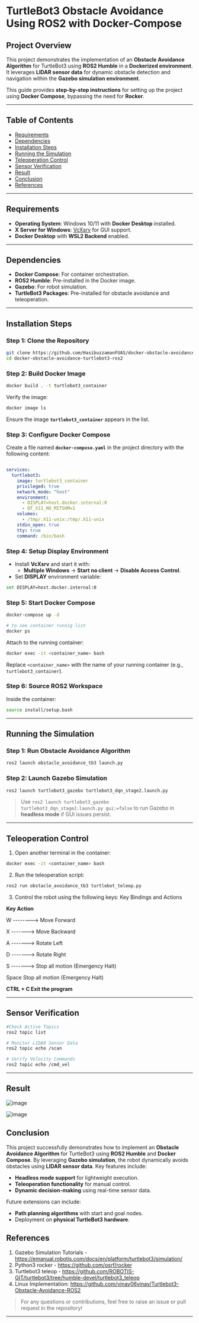 # TurtleBot3 Obstacle Avoidance Using ROS2 with Docker-Compose

## **Project Overview**
This project demonstrates the implementation of an **Obstacle Avoidance Algorithm** for TurtleBot3 using **ROS2 Humble** in a **Dockerized environment**. It leverages **LIDAR sensor data** for dynamic obstacle detection and navigation within the **Gazebo simulation environment**.

This guide provides **step-by-step instructions** for setting up the project using **Docker Compose**, bypassing the need for **Rocker**.

---

## **Table of Contents**
- [Requirements](https://github.com/HasibuzzamanFUAS/docker-obstacle-avoidance-turtlebot3-ros2?tab=readme-ov-file#requirements)
- [Dependencies](https://github.com/HasibuzzamanFUAS/docker-obstacle-avoidance-turtlebot3-ros2?tab=readme-ov-file#dependencies)
- [Installation Steps](https://github.com/HasibuzzamanFUAS/docker-obstacle-avoidance-turtlebot3-ros2?tab=readme-ov-file#installation-steps)
- [Running the Simulation](https://github.com/HasibuzzamanFUAS/docker-obstacle-avoidance-turtlebot3-ros2?tab=readme-ov-file#running-the-simulation)
- [Teleoperation Control](https://github.com/HasibuzzamanFUAS/docker-obstacle-avoidance-turtlebot3-ros2?tab=readme-ov-file#teleoperation-control)
- [Sensor Verification](https://github.com/HasibuzzamanFUAS/docker-obstacle-avoidance-turtlebot3-ros2?tab=readme-ov-file#teleoperation-control)
- [Result](https://github.com/HasibuzzamanFUAS/docker-obstacle-avoidance-turtlebot3-ros2/blob/main/README.md#result)
- [Conclusion](https://github.com/HasibuzzamanFUAS/docker-obstacle-avoidance-turtlebot3-ros2?tab=readme-ov-file#teleoperation-control)
- [References](https://github.com/HasibuzzamanFUAS/docker-obstacle-avoidance-turtlebot3-ros2?tab=readme-ov-file#teleoperation-control)

---

## **Requirements**
- **Operating System**: Windows 10/11 with **Docker Desktop** installed.
- **X Server for Windows**: [VcXsrv](https://sourceforge.net/projects/vcxsrv/) for GUI support.
- **Docker Desktop** with **WSL2 Backend** enabled.

---

## **Dependencies**
- **Docker Compose**: For container orchestration.
- **ROS2 Humble**: Pre-installed in the Docker image.
- **Gazebo**: For robot simulation.
- **TurtleBot3 Packages**: Pre-installed for obstacle avoidance and teleoperation.

---

## **Installation Steps**

### **Step 1: Clone the Repository**
```bash
git clone https://github.com/HasibuzzamanFUAS/docker-obstacle-avoidance-turtlebot3-ros2.git
cd docker-obstacle-avoidance-turtlebot3-ros2
```

### **Step 2: Build Docker Image**
```bash
docker build . -t turtlebot3_container
```
Verify the image:
```bash
docker image ls
```
Ensure the image **`turtlebot3_container`** appears in the list.

### **Step 3: Configure Docker Compose**
Create a file named **`docker-compose.yaml`** in the project directory with the following content:
```yaml

services:
  turtlebot3:
    image: turtlebot3_container
    privileged: true
    network_mode: "host"
    environment:
      - DISPLAY=host.docker.internal:0
      - QT_X11_NO_MITSHM=1
    volumes:
      - /tmp/.X11-unix:/tmp/.X11-unix
    stdin_open: true
    tty: true
    command: /bin/bash
```

### **Step 4: Setup Display Environment**
- Install **VcXsrv** and start it with:
  - **Multiple Windows** → **Start no client** → **Disable Access Control**.
- Set **DISPLAY** environment variable:
```bash
set DISPLAY=host.docker.internal:0
```

### **Step 5: Start Docker Compose**
```bash
docker-compose up -d

# to see container runnig list
docker ps
```
Attach to the running container:
```bash
docker exec -it <container_name> bash
```
Replace `<container_name>` with the name of your running container (e.g., `turtlebot3_container`).

### **Step 6: Source ROS2 Workspace**
Inside the container:
```bash
source install/setup.bash
```

---

## **Running the Simulation**

### **Step 1: Run Obstacle Avoidance Algorithm**
```bash
ros2 launch obstacle_avoidance_tb3 launch.py
```
### **Step 2: Launch Gazebo Simulation**
```bash
ros2 launch turtlebot3_gazebo turtlebot3_dqn_stage2.launch.py
```
> Use `ros2 launch turtlebot3_gazebo turtlebot3_dqn_stage2.launch.py gui:=false` to run Gazebo in **headless mode** if GUI issues persist.
---

## **Teleoperation Control**
1. Open another terminal in the container:
```bash
docker exec -it <container_name> bash
```
2. Run the teleoperation script:
```bash
ros2 run obstacle_avoidance_tb3 turtlebot_teleop.py
```
3. Control the robot using the following keys:
Key Bindings and Actions

**Key	Action**

W	--------> Move Forward

X	-------> Move Backward

A	-------> Rotate Left

D	-------> Rotate Right

S	-------> Stop all motion (Emergency Halt)

Space	Stop all motion (Emergency Halt)

**CTRL + C	Exit the program**

---

## **Sensor Verification**

```bash
#Check Active Topics
ros2 topic list
```

```bash
# Monitor LIDAR Sensor Data
ros2 topic echo /scan
```


```bash
# Verify Velocity Commands
ros2 topic echo /cmd_vel
```

---
## **Result**

![image](https://github.com/user-attachments/assets/6ef69230-3b5a-4125-860f-059a1488eb04)


![image](https://github.com/user-attachments/assets/ec78387d-003c-4d77-b76e-d3a53fd3d9f0)


## **Conclusion**
This project successfully demonstrates how to implement an **Obstacle Avoidance Algorithm** for TurtleBot3 using **ROS2 Humble** and **Docker Compose**. By leveraging **Gazebo simulation**, the robot dynamically avoids obstacles using **LIDAR sensor data**.
Key features include:
- **Headless mode support** for lightweight execution.
- **Teleoperation functionality** for manual control.
- **Dynamic decision-making** using real-time sensor data.

Future extensions can include:
- **Path planning algorithms** with start and goal nodes.
- Deployment on **physical TurtleBot3 hardware**.
  
## References
1. Gazebo Simulation Tutorials - https://emanual.robotis.com/docs/en/platform/turtlebot3/simulation/
2. Python3 rocker - https://github.com/osrf/rocker
3. Turtlebot3 teleop - https://github.com/ROBOTIS-GIT/turtlebot3/tree/humble-devel/turtlebot3_teleop
4. Linux Implementation: https://github.com/vinay06vinay/Turtlebot3-Obstacle-Avoidance-ROS2

> For any questions or contributions, feel free to raise an issue or pull request in the repository!

---

